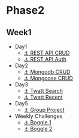 # Phase2
## Week1
* Day1
  * [⚓️ REST API CRUD](https://github.com/raynormw/rest-api-crud)
  * [⚓️ REST API Auth](https://github.com/raynormw/rest-api-auth)	
* Day2
  * [⚓️ Mongodb CRUD](https://github.com/raynormw/mongodb-crud)
  * [⚓️ Mongoose CRUD](https://github.com/raynormw/mongoose-crud)
* Day3
  * [⚓️ Twatt Search](https://github.com/raynormw/twatt-search)
  * [⚓️ Twatt Recent](https://github.com/raynormw/twatt-recent)
* Day5
  * [⚓️ Group Project](https://github.com/raynormw/raynormw.github.io/tree/master/hacktiv8/phase1/week1/js-racer)
* Weekly Challenges
  * [⚓️ Boggle 1](https://github.com/raynormw/raynormw.github.io/tree/master/hacktiv8/phase1/week1/boggle1)
  * [⚓️ Boggle 2](https://github.com/raynormw/raynormw.github.io/tree/master/hacktiv8/phase1/week1/boggle2)

<!-- ## Week2
* Day1
  * [⚓️ Parsing Data 1](https://github.com/raynormw/raynormw.github.io/tree/master/hacktiv8/phase1/week2/parsing-data)
  * [⚓️ Classical Inheritance](https://github.com/raynormw/raynormw.github.io/blob/master/hacktiv8/phase1/week2/classical-inheritance/animals_inheritance.js)
  * [⚓️ Mango Tree](https://github.com/raynormw/raynormw.github.io/blob/master/hacktiv8/phase1/week2/mango-tree/mango_tree.js)
* Day2
  * [⚓️ Object Composition](https://github.com/raynormw/raynormw.github.io/tree/master/hacktiv8/phase1/week2/object-composition)
  * [⚓️ Hospital Interface](https://github.com/raynormw/raynormw.github.io/blob/master/hacktiv8/phase1/week2/hospital-interface/hospital.js)
* Day3
  * [⚓️ Argument Order Dependency](https://github.com/raynormw/raynormw.github.io/tree/master/hacktiv8/phase1/week2/argument-order-dependency)
  * [⚓️ ARGV Basic](https://github.com/raynormw/raynormw.github.io/blob/master/hacktiv8/phase1/week2/argv-basics/pig_latin.js)
  * [⚓️ Todos App](https://github.com/raynormw/raynormw.github.io/tree/master/hacktiv8/phase1/week2/js-todos)
* Day4
  * [⚓️ All Relation Case Study](https://github.com/raynormw/raynormw.github.io/blob/master/hacktiv8/phase1/week2/all-relations-case-study/karyawan_schema.png)
  * [⚓️ Family Tree](https://github.com/raynormw/raynormw.github.io/blob/master/hacktiv8/phase1/week2/schema-family-tree/family%20tree.png)
  * [⚓️ Polling](https://github.com/raynormw/raynormw.github.io/blob/master/hacktiv8/phase1/week2/schema-polling/polling_schema.png)
  * [⚓️ Reddit Jr](https://github.com/raynormw/raynormw.github.io/blob/master/hacktiv8/phase1/week2/schema-reddit-jr/Reddit-Jr.png)
  * [⚓️ Codecademy](https://github.com/raynormw/raynormw.github.io/blob/master/hacktiv8/phase1/week2/sql-codecademy/sql_codecademy.png)
  * [⚓️ Live Poll DB 1](https://github.com/raynormw/raynormw.github.io/tree/master/hacktiv8/phase1/week2/poll-db-1)
* Day5
  * [⚓️ Flashcard](https://github.com/raynormw/raynormw.github.io/tree/master/hacktiv8/phase1/week2/js-flashcards)
* Weekly
  * [Live Coding part1](https://github.com/raynormw/raynormw.github.io/blob/master/hacktiv8/phase1/week2/livecoding_phase1.js)

## Week3
* Day1
  * [⚓️ Student Roster DB From Schema](https://github.com/raynormw/raynormw.github.io/tree/master/hacktiv8/phase1/week3/student-roster-db-from-schema)
  * [⚓️ Address Book DB from Schema](https://github.com/raynormw/raynormw.github.io/tree/master/hacktiv8/phase1/week3/address-book-db-from-schema)
* Day2
  * [⚓️ SQLite3 with Promise](https://github.com/raynormw/raynormw.github.io/tree/master/hacktiv8/phase1/week3/sqlite3-promise)
  * [⚓️ ORM Jr](https://github.com/raynormw/raynormw.github.io/tree/master/hacktiv8/phase1/week3/orm-jr)
* Day3
  * [⚓️ ORM: Student Schema](https://github.com/raynormw/raynormw.github.io/tree/master/hacktiv8/phase1/week3/orm-student-schema)
  * [⚓️ ORM: Association](https://github.com/raynormw/raynormw.github.io/tree/master/hacktiv8/phase1/week3/orm-associations)
  * [⚓️ Symmetric Migrations](https://github.com/raynormw/raynormw.github.io/tree/master/hacktiv8/phase1/week3/orm-symmetric-migrations)
* Day4
  * [⚓️ Sequelize Todos](https://github.com/raynormw/raynormw.github.io/tree/master/hacktiv8/phase1/week3/sequelize-todos)
* Day5
  * [⚓️ Express from Scratch](https://github.com/raynormw/raynormw.github.io/tree/master/hacktiv8/phase1/week3/express-from-scratch)

## Week4
* Day1
  * [⚓️ Express Generator](https://github.com/raynormw/raynormw.github.io/tree/master/hacktiv8/phase1/week4/express-generator)
  * [⚓️ Express RESTful CRUD](https://github.com/raynormw/raynormw.github.io/tree/master/hacktiv8/phase1/week4/express-restful-crud)
* Day2
  * [⚓️ Heroku-1](https://github.com/raynormw/raynormw.github.io/tree/master/hacktiv8/phase1/week4/heroku-1)
  * [⚓️ Express URL Shortener](https://github.com/raynormw/raynormw.github.io/tree/master/hacktiv8/phase1/week4/express-url-shortener)
* Day3
  * [⚓️ Color Palette](https://github.com/raynormw/raynormw.github.io/tree/master/hacktiv8/phase1/week4/color-palette)
  * [⚓️ Menubar and Login](https://github.com/raynormw/raynormw.github.io/tree/master/hacktiv8/phase1/week4/menubar-login)
* Day4
  * [Live Coding part2](https://github.com/raynormw/raynormw.github.io/tree/master/hacktiv8/phase1/week4/gedung-perkantoran)
* Day5
  * [Pair Project](https://github.com/raynormw/raynormw.github.io/tree/master/hacktiv8/phase1/week4/food-directory) -->
